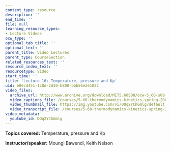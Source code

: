 ```yaml
---
content_type: resource
description: ''
end_time: ''
file: null
learning_resource_types:
- Lecture Videos
ocw_type: ''
optional_tab_title: ''
optional_text: ''
parent_title: Video Lectures
parent_type: CourseSection
related_resources_text: ''
resource_index_text: ''
resourcetype: Video
start_time: ''
title: 'Lecture 16: Temperature, pressure and Kp'
uid: e06cd451-1c8d-2d30-b800-bbb56e2e1022
video_files:
  archive_url: http://www.archive.org/download/MIT5.60S08/ocw-5_60-s08-lec16_300k.mp4
  video_captions_file: /courses/5-60-thermodynamics-kinetics-spring-2008/f0d845c42e26534e8a3374d2811442dc_DOq2YChGmlg.vtt
  video_thumbnail_file: https://img.youtube.com/vi/DOq2YChGmlg/default.jpg
  video_transcript_file: /courses/5-60-thermodynamics-kinetics-spring-2008/821af884176c9b24011a2026787fca58_DOq2YChGmlg.pdf
video_metadata:
  youtube_id: DOq2YChGmlg
---
```


**Topics covered:** Temperature, pressure and Kp

**Instructor/speaker:** Moungi Bawendi, Keith Nelson



